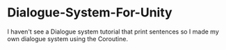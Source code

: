 # Dialogue-System-For-Unity
I haven't see a Dialogue system tutorial that print sentences so I made my own dialogue system using the Coroutine.
